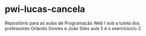 # pwi-lucas-cancela
Repositório para as aulas de Programação Web I sob a tutela dos professores Orlando Gomes e João Siles
aula 5 é o exercíciocio 2
